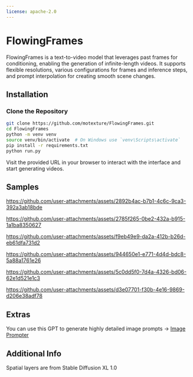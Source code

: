 ```yaml
---
license: apache-2.0
---
```

# FlowingFrames

FlowingFrames is a text-to-video model that leverages past frames for conditioning, enabling the generation of infinite-length videos. It supports flexible resolutions, various configurations for frames and inference steps, and prompt interpolation for creating smooth scene changes.

## Installation

### Clone the Repository

```bash
git clone https://github.com/motexture/FlowingFrames.git
cd FlowingFrames
python -m venv venv
source venv/bin/activate  # On Windows use `venv\Scripts\activate`
pip install -r requirements.txt
python run.py
```

Visit the provided URL in your browser to interact with the interface and start generating videos.

## Samples


https://github.com/user-attachments/assets/2892b4ac-b7b1-4c6c-9ca3-392a3ab18bde


https://github.com/user-attachments/assets/2785f265-0be2-432a-b915-1a1ba8350627


https://github.com/user-attachments/assets/f9eb49e9-da2a-412b-b26d-eb61dfa731d2


https://github.com/user-attachments/assets/944650e1-e771-4d4d-bdc8-5a88a1761e26


https://github.com/user-attachments/assets/5c0dd5f0-7d4a-4326-bd06-62e1d521e1c3


https://github.com/user-attachments/assets/d3e07701-f30b-4e16-9869-d206e38adf78


## Extras

You can use this GPT to generate highly detailed image prompts -> [Image Prompter](https://chatgpt.com/g/g-rRGhg9gA6-image-prompter)

## Additional Info

Spatial layers are from Stable Diffusion XL 1.0
